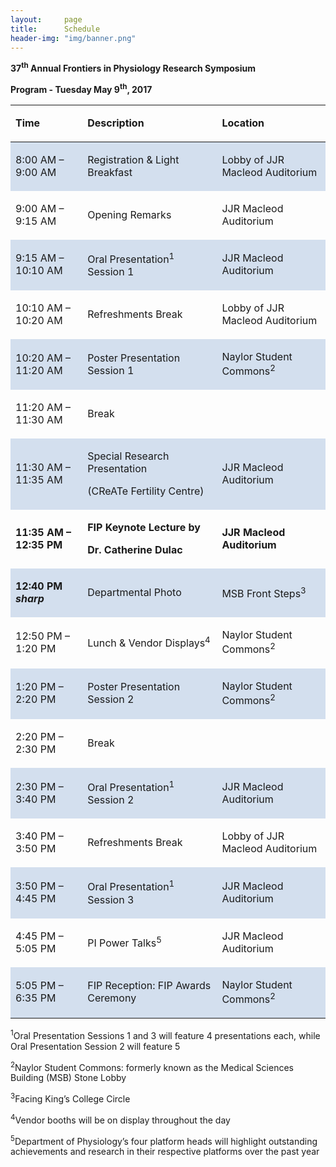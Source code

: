 ```yaml
---
layout:     page
title:      Schedule
header-img: "img/banner.png"
---
```

<p><strong>37</strong><sup><strong>th</strong></sup><strong> Annual Frontiers in Physiology Research Symposium</strong></p>
<p><strong>Program - Tuesday May 9</strong><sup><strong>th</strong></sup><strong>, 2017</strong></p>
<table width="732" cellspacing="0" cellpadding="8">
<tbody>
<tr>
<td width="155" height="14">
<p><strong>Time</strong></p>
</td>
<td width="298">
<p><strong>Description</strong></p>
</td>
<td width="231">
<p><strong>Location</strong></p>
</td>
</tr>
</tbody>
<tbody>
<tr>
<td bgcolor="#d3dfee" width="155" height="14">
<p>8:00 AM &ndash; 9:00 AM</p>
</td>
<td bgcolor="#d3dfee" width="298">
<p>Registration &amp; Light Breakfast</p>
</td>
<td bgcolor="#d3dfee" width="231">
<p>Lobby of JJR Macleod Auditorium</p>
</td>
</tr>
<tr>
<td width="155">
<p>9:00 AM &ndash; 9:15 AM</p>
</td>
<td width="298">
<p>Opening Remarks</p>
</td>
<td width="231">
<p>JJR Macleod Auditorium</p>
</td>
</tr>
<tr>
<td bgcolor="#d3dfee" width="155">
<p>9:15 AM &ndash; 10:10 AM</p>
</td>
<td bgcolor="#d3dfee" width="298">
<p>Oral Presentation<sup>1</sup> Session 1</p>
</td>
<td bgcolor="#d3dfee" width="231">
<p>JJR Macleod Auditorium</p>
</td>
</tr>
<tr>
<td width="155">
<p>10:10 AM &ndash; 10:20 AM</p>
</td>
<td width="298">
<p>Refreshments Break</p>
</td>
<td width="231">
<p>Lobby of JJR Macleod Auditorium</p>
</td>
</tr>
<tr>
<td bgcolor="#d3dfee" width="155">
<p>10:20 AM &ndash; 11:20 AM</p>
</td>
<td bgcolor="#d3dfee" width="298">
<p>Poster Presentation Session 1</p>
</td>
<td bgcolor="#d3dfee" width="231">
<p>Naylor Student Commons<sup>2</sup></p>
</td>
</tr>
<tr>
<td width="155">
<p>11:20 AM &ndash; 11:30 AM</p>
</td>
<td width="298">
<p>Break</p>
</td>
<td width="231">&nbsp;</td>
</tr>
<tr>
<td bgcolor="#d3dfee" width="155">
<p>11:30 AM &ndash; 11:35 AM</p>
</td>
<td bgcolor="#d3dfee" width="298">
<p>Special Research Presentation</p>
<p>(CReATe Fertility Centre)</p>
</td>
<td bgcolor="#d3dfee" width="231">
<p>JJR Macleod Auditorium</p>
</td>
</tr>
<tr>
<td width="155">
<p><strong>11:35 AM &ndash; 12:35 PM</strong></p>
</td>
<td width="298">
<p><strong>FIP Keynote Lecture by </strong></p>
<p><strong>Dr. Catherine Dulac</strong></p>
</td>
<td width="231">
<p><strong>JJR Macleod Auditorium</strong></p>
</td>
</tr>
<tr>
<td bgcolor="#d3dfee" width="155">
<p><strong>12:40 PM <em>sharp</em></strong></p>
</td>
<td bgcolor="#d3dfee" width="298">
<p>Departmental Photo</p>
</td>
<td bgcolor="#d3dfee" width="231">
<p>MSB Front Steps<sup>3</sup></p>
</td>
</tr>
<tr>
<td width="155">
<p>12:50 PM &ndash; 1:20 PM</p>
</td>
<td width="298">
<p>Lunch &amp; Vendor Displays<sup>4</sup></p>
</td>
<td width="231">
<p>Naylor Student Commons<sup>2</sup></p>
</td>
</tr>
<tr>
<td bgcolor="#d3dfee" width="155">
<p>1:20 PM &ndash; 2:20 PM</p>
</td>
<td bgcolor="#d3dfee" width="298">
<p>Poster Presentation Session 2</p>
</td>
<td bgcolor="#d3dfee" width="231">
<p>Naylor Student Commons<sup>2</sup></p>
</td>
</tr>
<tr>
<td width="155">
<p>2:20 PM &ndash; 2:30 PM</p>
</td>
<td width="298">
<p>Break</p>
</td>
<td width="231">&nbsp;</td>
</tr>
<tr>
<td bgcolor="#d3dfee" width="155">
<p>2:30 PM &ndash; 3:40 PM</p>
</td>
<td bgcolor="#d3dfee" width="298">
<p>Oral Presentation<sup>1</sup> Session 2</p>
</td>
<td bgcolor="#d3dfee" width="231">
<p>JJR Macleod Auditorium</p>
</td>
</tr>
<tr>
<td width="155">
<p>3:40 PM &ndash; 3:50 PM</p>
</td>
<td width="298">
<p>Refreshments Break</p>
</td>
<td width="231">
<p>Lobby of JJR Macleod Auditorium</p>
</td>
</tr>
<tr>
<td bgcolor="#d3dfee" width="155">
<p>3:50 PM &ndash; 4:45 PM</p>
</td>
<td bgcolor="#d3dfee" width="298">
<p>Oral Presentation<sup>1</sup> Session 3</p>
</td>
<td bgcolor="#d3dfee" width="231">
<p>JJR Macleod Auditorium</p>
</td>
</tr>
<tr>
<td width="155">
<p>4:45 PM &ndash; 5:05 PM</p>
</td>
<td width="298">
<p>PI Power Talks<sup>5</sup></p>
</td>
<td width="231">
<p>JJR Macleod Auditorium</p>
</td>
</tr>
<tr>
<td bgcolor="#d3dfee" width="155">
<p>5:05 PM &ndash; 6:35 PM</p>
</td>
<td bgcolor="#d3dfee" width="298">
<p>FIP Reception: FIP Awards Ceremony</p>
</td>
<td bgcolor="#d3dfee" width="231">
<p>Naylor Student Commons<sup>2 </sup></p>
</td>
</tr>
</tbody>
</table>
<p><sup>1</sup>Oral Presentation Sessions 1 and 3 will feature 4 presentations each, while Oral Presentation Session 2 will feature 5</p>
<p><sup>2</sup>Naylor Student Commons: formerly known as the Medical Sciences Building (MSB) Stone Lobby</p>
<p><sup>3</sup>Facing King&rsquo;s College Circle</p>
<p><sup>4</sup>Vendor booths will be on display throughout the day</p>
<p><sup>5</sup>Department of Physiology&rsquo;s four platform heads will highlight outstanding achievements and research in their respective platforms over the past year</p>
